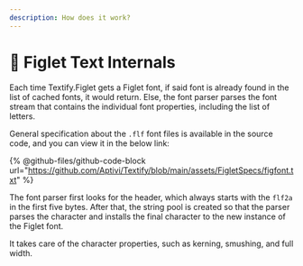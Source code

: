 ```yaml
---
description: How does it work?
---
```


# 👑 Figlet Text Internals

Each time Textify.Figlet gets a Figlet font, if said font is already found in the list of cached fonts, it would return. Else, the font parser parses the font stream that contains the individual font properties, including the list of letters.

General specification about the `.flf` font files is available in the source code, and you can view it in the below link:

{% @github-files/github-code-block url="https://github.com/Aptivi/Textify/blob/main/assets/FigletSpecs/figfont.txt" %}

The font parser first looks for the header, which always starts with the `flf2a` in the first five bytes. After that, the string pool is created so that the parser parses the character and installs the final character to the new instance of the Figlet font.

It takes care of the character properties, such as kerning, smushing, and full width.
